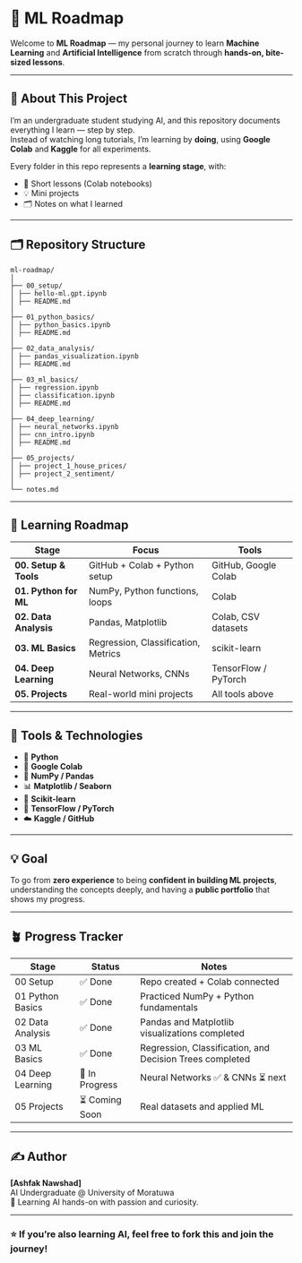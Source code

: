 # 🧠 ML Roadmap

Welcome to **ML Roadmap** — my personal journey to learn **Machine Learning** and **Artificial Intelligence** from scratch through **hands-on, bite-sized lessons**.

---

## 🚀 About This Project

I’m an undergraduate student studying AI, and this repository documents everything I learn — step by step.  
Instead of watching long tutorials, I’m learning by **doing**, using **Google Colab** and **Kaggle** for all experiments.

Every folder in this repo represents a **learning stage**, with:
- 📘 Short lessons (Colab notebooks)
- 💡 Mini projects
- 🗂️ Notes on what I learned

---

## 🗂️ Repository Structure
```
ml-roadmap/
│
├── 00_setup/
│ ├── hello-ml.gpt.ipynb
│ ├── README.md
│
├── 01_python_basics/
│ ├── python_basics.ipynb
│ ├── README.md
│
├── 02_data_analysis/
│ ├── pandas_visualization.ipynb
│ ├── README.md
│
├── 03_ml_basics/
│ ├── regression.ipynb
│ ├── classification.ipynb
│ ├── README.md
│
├── 04_deep_learning/
│ ├── neural_networks.ipynb
│ ├── cnn_intro.ipynb
│ ├── README.md
│
├── 05_projects/
│ ├── project_1_house_prices/
│ ├── project_2_sentiment/
│
└── notes.md

```


---

## 🧩 Learning Roadmap

| Stage | Focus | Tools |
|-------|--------|-------|
| **00. Setup & Tools** | GitHub + Colab + Python setup | GitHub, Google Colab |
| **01. Python for ML** | NumPy, Python functions, loops | Colab |
| **02. Data Analysis** | Pandas, Matplotlib | Colab, CSV datasets |
| **03. ML Basics** | Regression, Classification, Metrics | scikit-learn |
| **04. Deep Learning** | Neural Networks, CNNs | TensorFlow / PyTorch |
| **05. Projects** | Real-world mini projects | All tools above |

---

## 🧰 Tools & Technologies

- 🐍 **Python**
- 📓 **Google Colab**
- 🧮 **NumPy / Pandas**
- 📊 **Matplotlib / Seaborn**
- 🤖 **Scikit-learn**
- 🧠 **TensorFlow / PyTorch**
- ☁️ **Kaggle / GitHub**

---

## 💡 Goal

To go from **zero experience** to being **confident in building ML projects**, understanding the concepts deeply, and having a **public portfolio** that shows my progress.

---

## 🪴 Progress Tracker

| Stage | Status | Notes |
|--------|---------|--------|
| 00 Setup | ✅ Done | Repo created + Colab connected |
| 01 Python Basics | ✅ Done | Practiced NumPy + Python fundamentals |
| 02 Data Analysis | ✅ Done | Pandas and Matplotlib visualizations completed |
| 03 ML Basics | ✅ Done | Regression, Classification, and Decision Trees completed |
| 04 Deep Learning | 🚀 In Progress | Neural Networks ✅ & CNNs ⏳ next |
| 05 Projects | ⏳ Coming Soon | Real datasets and applied ML |


---

## ✍️ Author
**[Ashfak Nawshad]**  
AI Undergraduate @ University of Moratuwa  
📘 Learning AI hands-on with passion and curiosity.

---

### ⭐ If you’re also learning AI, feel free to fork this and join the journey!




